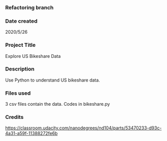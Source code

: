 ### Refactoring branch

### Date created
2020/5/26

### Project Title
Explore US Bikeshare Data

### Description
Use Python to understand US bikeshare data.

### Files used
3 csv files contain the data. Codes in bikeshare.py

### Credits
https://classroom.udacity.com/nanodegrees/nd104/parts/53470233-d93c-4a31-a59f-11388272fe6b

